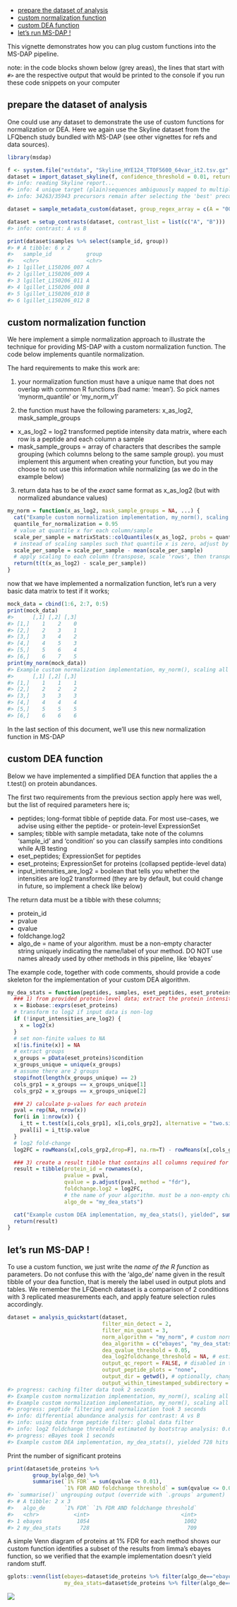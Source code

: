 
  - [prepare the dataset of analysis](#prepare-the-dataset-of-analysis)
  - [custom normalization function](#custom-normalization-function)
  - [custom DEA function](#custom-dea-function)
  - [let’s run MS-DAP \!](#lets-run-ms-dap)

This vignette demonstrates how you can plug custom functions into the
MS-DAP pipeline.

note: in the code blocks shown below (grey areas), the lines that start
with `#>` are the respective output that would be printed to the console
if you run these code snippets on your computer

## prepare the dataset of analysis

One could use any dataset to demonstrate the use of custom functions for
normalization or DEA. Here we again use the Skyline dataset from the
LFQbench study bundled with MS-DAP (see other vignettes for refs and
data sources).

``` r
library(msdap)

f <- system.file("extdata", "Skyline_HYE124_TTOF5600_64var_it2.tsv.gz", package = "msdap")
dataset = import_dataset_skyline(f, confidence_threshold = 0.01, return_decoys = F, acquisition_mode = "dia")
#> info: reading Skyline report...
#> info: 4 unique target (plain)sequences ambiguously mapped to multiple proteins and thus removed. Examples; TTDVTGTIELPEGVEMVMPGDNIK, LNIISNLDCVNEVIGIR, LMDLSINK, EVDEQMLNVQNK
#> info: 34263/35943 precursors remain after selecting the 'best' precursor for each modified sequence

dataset = sample_metadata_custom(dataset, group_regex_array = c(A = "007|009|011", B = "008|010|012") )

dataset = setup_contrasts(dataset, contrast_list = list(c("A", "B")))
#> info: contrast: A vs B

print(dataset$samples %>% select(sample_id, group))
#> # A tibble: 6 x 2
#>   sample_id           group
#>   <chr>               <chr>
#> 1 lgillet_L150206_007 A    
#> 2 lgillet_L150206_009 A    
#> 3 lgillet_L150206_011 A    
#> 4 lgillet_L150206_008 B    
#> 5 lgillet_L150206_010 B    
#> 6 lgillet_L150206_012 B
```

## custom normalization function

We here implement a simple normalization approach to illustrate the
technique for providing MS-DAP with a custom normalization function. The
code below implements quantile normalization.

The hard requirements to make this work are:

1)  your normalization function must have a unique name that does not
    overlap with common R functions (bad name: ‘mean’). So pick names
    ‘mynorm\_quantile’ or ‘my\_norm\_v1’

2)  the function must have the following parameters: x\_as\_log2,
    mask\_sample\_groups

<!-- end list -->

  - x\_as\_log2 = log2 transformed peptide intensity data matrix, where
    each row is a peptide and each column a sample
  - mask\_sample\_groups = array of characters that describes the sample
    grouping (which columns belong to the same sample group). you must
    implement this argument when creating your function, but you may
    choose to not use this information while normalizing (as we do in
    the example below)

<!-- end list -->

3)  return data has to be of the *exact* same format as x\_as\_log2 (but
    with normalized abundance values)

<!-- end list -->

``` r
my_norm = function(x_as_log2, mask_sample_groups = NA, ...) {
  cat("Example custom normalization implementation, my_norm(), scaling all samples by some quantile\n")
  quantile_for_normalization = 0.95
  # value at quantile x for each column/sample
  scale_per_sample = matrixStats::colQuantiles(x_as_log2, probs = quantile_for_normalization, na.rm=T)
  # instead of scaling samples such that quantile x is zero, adjust by mean shift so output values are of the same order as input
  scale_per_sample = scale_per_sample - mean(scale_per_sample)
  # apply scaling to each column (transpose, scale 'rows', then transpose again)
  return(t(t(x_as_log2) - scale_per_sample))
}
```

now that we have implemented a normalization function, let’s run a very
basic data matrix to test if it works;

``` r
mock_data = cbind(1:6, 2:7, 0:5)
print(mock_data)
#>      [,1] [,2] [,3]
#> [1,]    1    2    0
#> [2,]    2    3    1
#> [3,]    3    4    2
#> [4,]    4    5    3
#> [5,]    5    6    4
#> [6,]    6    7    5
print(my_norm(mock_data))
#> Example custom normalization implementation, my_norm(), scaling all samples by some quantile
#>      [,1] [,2] [,3]
#> [1,]    1    1    1
#> [2,]    2    2    2
#> [3,]    3    3    3
#> [4,]    4    4    4
#> [5,]    5    5    5
#> [6,]    6    6    6
```

In the last section of this document, we’ll use this new normalization
function in MS-DAP

## custom DEA function

Below we have implemented a simplified DEA function that applies the a
t.test() on protein abundances.

The first two requirements from the previous section apply here was
well, but the list of required parameters here is;

  - peptides; long-format tibble of peptide data. For most use-cases, we
    advise using either the peptide- or protein-level ExpressionSet
  - samples; tibble with sample metadata, take note of the columns
    ‘sample\_id’ and ‘condition’ so you can classify samples into
    conditions while A/B testing
  - eset\_peptides; ExpressionSet for peptides
  - eset\_proteins; ExpressionSet for proteins (collapsed peptide-level
    data)
  - input\_intensities\_are\_log2 = boolean that tells you whether the
    intensities are log2 transformed (they are by default, but could
    change in future, so implement a check like below)

The return data must be a tibble with these columns;

  - protein\_id
  - pvalue
  - qvalue
  - foldchange.log2
  - algo\_de = name of your algorithm. must be a non-empty character
    string uniquely indicating the name/label of your method. DO NOT use
    names already used by other methods in this pipeline, like ‘ebayes’

The example code, together with code comments, should provide a code
skeleton for the implementation of your custom DEA algorithm.

``` r
my_dea_stats = function(peptides, samples, eset_peptides, eset_proteins, input_intensities_are_log2) {
  ### 1) from provided protein-level data; extract the protein intensity matrix, to which condition each sample belongs and find the columns matching groups 1 and 2
  x = Biobase::exprs(eset_proteins)
  # transform to log2 if input data is non-log
  if (!input_intensities_are_log2) {
    x = log2(x)
  }
  # set non-finite values to NA
  x[!is.finite(x)] = NA
  # extract groups
  x_groups = pData(eset_proteins)$condition
  x_groups_unique = unique(x_groups)
  # assume there are 2 groups
  stopifnot(length(x_groups_unique) == 2)
  cols_grp1 = x_groups == x_groups_unique[1]
  cols_grp2 = x_groups == x_groups_unique[2]

  ### 2) calculate p-values for each protein
  pval = rep(NA, nrow(x))
  for(i in 1:nrow(x)) {
    i_tt = t.test(x[i,cols_grp1], x[i,cols_grp2], alternative = "two.sided", paired = FALSE, var.equal = FALSE)
    pval[i] = i_tt$p.value
  }
  # log2 fold-change
  log2FC = rowMeans(x[,cols_grp2,drop=F], na.rm=T) - rowMeans(x[,cols_grp1,drop=F], na.rm=T)

  ### 3) create a result tibble that contains all columns required for downstream compatability with this pipeline; protein_id, pvalue, qvalue, foldchange.log2, algo_de
  result = tibble(protein_id = rownames(x),
                  pvalue = pval,
                  qvalue = p.adjust(pval, method = "fdr"),
                  foldchange.log2 = log2FC,
                  # the name of your algorithm. must be a non-empty character string uniquely indicating the name/label of your method (eg; do NOT use names already used by other methods in this pipeline, like 'ebayes')
                  algo_de = "my_dea_stats")

  cat("Example custom DEA implementation, my_dea_stats(), yielded", sum(is.finite(result$qvalue) & result$qvalue<=0.01), "hits at qvalue<=0.01\n")
  return(result)
}
```

## let’s run MS-DAP \!

To use a custom function, we just write the *name of the R function* as
parameters. Do not confuse this with the ‘algo\_de’ name given in the
result tibble of your dea function, that is merely the label used in
output plots and tables. We remember the LFQbench dataset is a
comparison of 2 conditions with 3 replicated measurements each, and
apply feature selection rules accordingly.

``` r
dataset = analysis_quickstart(dataset,
                              filter_min_detect = 2,
                              filter_min_quant = 3,
                              norm_algorithm = "my_norm", # custom norm !
                              dea_algorithm = c("ebayes", "my_dea_stats"), # we use good ol' eBayes for reference, and our custom dea !
                              dea_qvalue_threshold = 0.05,
                              dea_log2foldchange_threshold = NA, # estimate a fold-change threshold for proteins to be significant
                              output_qc_report = FALSE, # disabled in this document, but do create a QC report when testing code to review those volcano's, p-value and foldchange distributions !
                              output_peptide_plots = "none",
                              output_dir = getwd(), # optionally, change the output directory (now files are printed to the working directory)
                              output_within_timestamped_subdirectory = FALSE)
#> progress: caching filter data took 2 seconds
#> Example custom normalization implementation, my_norm(), scaling all samples by some quantile
#> Example custom normalization implementation, my_norm(), scaling all samples by some quantile
#> progress: peptide filtering and normalization took 3 seconds
#> info: differential abundance analysis for contrast: A vs B
#> info: using data from peptide filter: global data filter
#> info: log2 foldchange threshold estimated by bootstrap analysis: 0.628
#> progress: eBayes took 1 seconds
#> Example custom DEA implementation, my_dea_stats(), yielded 728 hits at qvalue<=0.01
```

Print the number of significant proteins

``` r
print(dataset$de_proteins %>% 
        group_by(algo_de) %>% 
        summarise(`1% FDR` = sum(qvalue <= 0.01),
                  `1% FDR AND foldchange threshold` = sum(qvalue <= 0.01 & signif)))
#> `summarise()` ungrouping output (override with `.groups` argument)
#> # A tibble: 2 x 3
#>   algo_de      `1% FDR` `1% FDR AND foldchange threshold`
#>   <chr>           <int>                             <int>
#> 1 ebayes           1054                              1002
#> 2 my_dea_stats      728                               709
```

A simple Venn diagram of proteins at 1% FDR for each method shows our
custom function identifies a subset of the results from limma’s ebayes
function, so we verified that the example implementation doesn’t yield
random stuff.

``` r
gplots::venn(list(ebayes=dataset$de_proteins %>% filter(algo_de=="ebayes" & qvalue <= 0.01) %>% pull(protein_id),
                  my_dea_stats=dataset$de_proteins %>% filter(algo_de=="my_dea_stats" & qvalue <= 0.01) %>% pull(protein_id)))
```

![](images/dea-unnamed-chunk-8-1.png)<!-- -->
